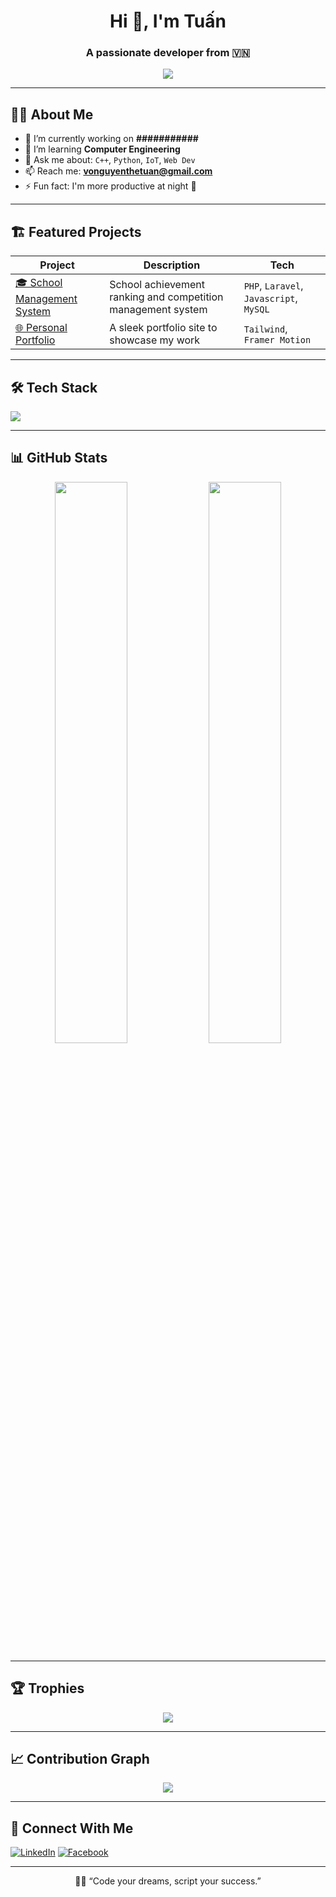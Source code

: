 <h1 align="center">Hi 👋, I'm Tuấn</h1>
<h3 align="center">A passionate developer from 🇻🇳</h3>

<p align="center">
  <img src="https://readme-typing-svg.herokuapp.com?font=Fira+Code&weight=600&size=24&pause=1000&center=true&vCenter=true&width=435&lines=Welcome+to+my+GitHub!;I+love+building+things+with+code.">
</p>

---

## 👨‍💻 About Me

- 🔭 I’m currently working on **###########**
- 🌱 I’m learning **Computer Engineering**
- 💬 Ask me about: `C++`, `Python`, `IoT`, `Web Dev`
- 📫 Reach me: **vonguyenthetuan@gmail.com**
- ⚡ Fun fact: I'm more productive at night 🌙

---

## 🏗️ Featured Projects

| Project | Description | Tech |
|--------|-------------|------|
| [🎓 School Management System]([https://github.com/tuankaka1511/smart-health-monitor](https://github.com/tuankaka1511/project/blob/main/school-management.rar)) | School achievement ranking and competition management system | `PHP`, `Laravel`, `Javascript`, `MySQL` |
| [🌐 Personal Portfolio](https://tuankaka1511.github.io) | A sleek portfolio site to showcase my work |`Tailwind`, `Framer Motion` |

---

## 🛠️ Tech Stack

<p>
  <img src="https://skillicons.dev/icons?i=cpp,python,html,css,js,react,nodejs,mongodb,mysql,figma,arduino,linux" />
</p>

---

## 📊 GitHub Stats

<p align="center">
  <img src="https://github-readme-stats.vercel.app/api?username=tuankaka1511&show_icons=true&theme=radical" width="48%" />
  <img src="https://github-readme-streak-stats.herokuapp.com/?user=tuankaka1511&theme=radical" width="48%" />
</p>

---

## 🏆 Trophies

<p align="center">
  <img src="https://github-profile-trophy.vercel.app/?username=tuankaka1511&theme=radical&no-bg=true&no-frame=true&margin-w=12&column=5" />
</p>

---

## 📈 Contribution Graph

<p align="center">
  <img src="https://github-readme-activity-graph.vercel.app/graph?username=tuankaka1511&theme=tokyo-night" />
</p>

---

## 🔗 Connect With Me

[![LinkedIn](https://img.shields.io/badge/LinkedIn-blue?style=for-the-badge&logo=linkedin&logoColor=white)]([https://linkedin.com/in/the-tuan-vo-nguyen-8aa653341)
[![Facebook](https://img.shields.io/badge/Facebook-1877F2?style=for-the-badge&logo=facebook&logoColor=white)](https://facebook.com/bigia.thetuan)


---
<p align="center">
🧑‍🏫 “Code your dreams, script your success.”
</p>
